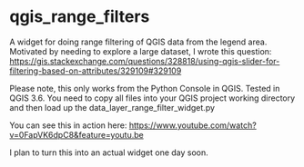 # qgis_range_filters
A widget for doing range filtering of QGIS data from the legend area. Motivated by needing to explore a large dataset, I wrote this question: https://gis.stackexchange.com/questions/328818/using-qgis-slider-for-filtering-based-on-attributes/329109#329109

Please note, this only works from the Python Console in QGIS. Tested in QGIS 3.6. You need to copy all files into your QGIS project working directory and then load up the data_layer_range_filter_widget.py

You can see this in action here: https://www.youtube.com/watch?v=0FapVK6dpC8&feature=youtu.be

I plan to turn this into an actual widget one day soon. 
